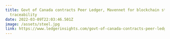 ```yaml
---
title: Govt of Canada contracts Peer Ledger, Mavennet for blockchain steel
  traceability
date: 2022-03-09T22:03:46.501Z
image: /assets/steel.jpg
link: https://www.ledgerinsights.com/govt-of-canada-contracts-peer-ledger-mavennet-for-blockchain-steel-traceability/
---
```

